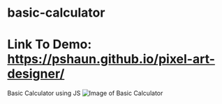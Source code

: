 # basic-calculator
# Link To Demo: https://pshaun.github.io/pixel-art-designer/
Basic Calculator using JS
![Image of Basic Calculator](https://i.imgur.com/rDmCcBO)
